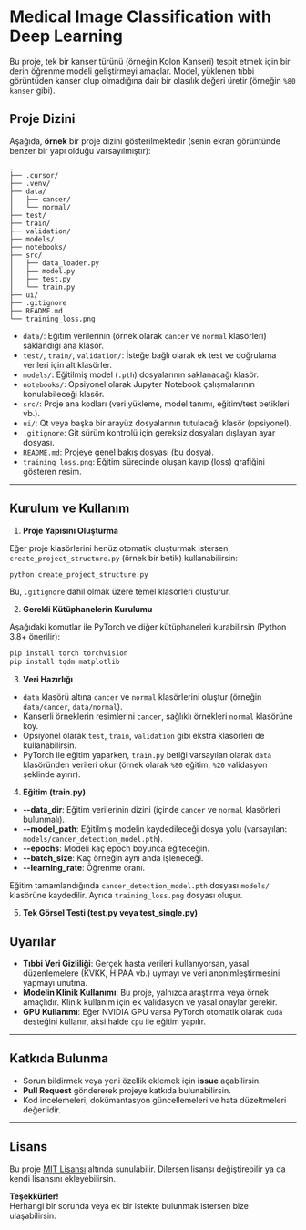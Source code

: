 
# Medical Image Classification with Deep Learning

Bu proje, tek bir kanser türünü (örneğin Kolon Kanseri) tespit etmek için bir derin öğrenme modeli geliştirmeyi amaçlar. Model, yüklenen tıbbi görüntüden kanser olup olmadığına dair bir olasılık değeri üretir (örneğin `%80 kanser` gibi).

## Proje Dizini

Aşağıda, **örnek** bir proje dizini gösterilmektedir (senin ekran görüntünde benzer bir yapı olduğu varsayılmıştır):

```
.
├── .cursor/
├── .venv/
├── data/
│   ├── cancer/
│   └── normal/
├── test/
├── train/
├── validation/
├── models/
├── notebooks/
├── src/
│   ├── data_loader.py
│   ├── model.py
│   ├── test.py
│   └── train.py
├── ui/
├── .gitignore
├── README.md
└── training_loss.png
```

- `data/`: Eğitim verilerinin (örnek olarak `cancer` ve `normal` klasörleri) saklandığı ana klasör.
- `test/`, `train/`, `validation/`: İsteğe bağlı olarak ek test ve doğrulama verileri için alt klasörler.
- `models/`: Eğitilmiş model (`.pth`) dosyalarının saklanacağı klasör.
- `notebooks/`: Opsiyonel olarak Jupyter Notebook çalışmalarının konulabileceği klasör.
- `src/`: Proje ana kodları (veri yükleme, model tanımı, eğitim/test betikleri vb.).
- `ui/`: Qt veya başka bir arayüz dosyalarının tutulacağı klasör (opsiyonel).
- `.gitignore`: Git sürüm kontrolü için gereksiz dosyaları dışlayan ayar dosyası.
- `README.md`: Projeye genel bakış dosyası (bu dosya).
- `training_loss.png`: Eğitim sürecinde oluşan kayıp (loss) grafiğini gösteren resim.

---

## Kurulum ve Kullanım

1. **Proje Yapısını Oluşturma**

Eğer proje klasörlerini henüz otomatik oluşturmak istersen, `create_project_structure.py` (örnek bir betik) kullanabilirsin:

```bash
python create_project_structure.py
```

Bu, `.gitignore` dahil olmak üzere temel klasörleri oluşturur.

2. **Gerekli Kütüphanelerin Kurulumu**

Aşağıdaki komutlar ile PyTorch ve diğer kütüphaneleri kurabilirsin (Python 3.8+ önerilir):

```bash
pip install torch torchvision
pip install tqdm matplotlib
```

3. **Veri Hazırlığı**

- `data` klasörü altına `cancer` ve `normal` klasörlerini oluştur (örneğin `data/cancer`, `data/normal`).
- Kanserli örneklerin resimlerini `cancer`, sağlıklı örnekleri `normal` klasörüne koy.
- Opsiyonel olarak `test`, `train`, `validation` gibi ekstra klasörleri de kullanabilirsin.
- PyTorch ile eğitim yaparken, `train.py` betiği varsayılan olarak `data` klasöründen verileri okur (örnek olarak `%80` eğitim, `%20` validasyon şeklinde ayırır).

4. **Eğitim (train.py)**

- **--data_dir**: Eğitim verilerinin dizini (içinde `cancer` ve `normal` klasörleri bulunmalı).
- **--model_path**: Eğitilmiş modelin kaydedileceği dosya yolu (varsayılan: `models/cancer_detection_model.pth`).
- **--epochs**: Modeli kaç epoch boyunca eğiteceğin.
- **--batch_size**: Kaç örneğin aynı anda işleneceği.
- **--learning_rate**: Öğrenme oranı.

Eğitim tamamlandığında `cancer_detection_model.pth` dosyası `models/` klasörüne kaydedilir. Ayrıca `training_loss.png` dosyası oluşur.

5. **Tek Görsel Testi (test.py veya test_single.py)**

## Uyarılar

- **Tıbbi Veri Gizliliği**: Gerçek hasta verileri kullanıyorsan, yasal düzenlemelere (KVKK, HIPAA vb.) uymayı ve veri anonimleştirmesini yapmayı unutma.
- **Modelin Klinik Kullanımı**: Bu proje, yalnızca araştırma veya örnek amaçlıdır. Klinik kullanım için ek validasyon ve yasal onaylar gerekir.
- **GPU Kullanımı**: Eğer NVIDIA GPU varsa PyTorch otomatik olarak `cuda` desteğini kullanır, aksi halde `cpu` ile eğitim yapılır.

---

## Katkıda Bulunma

- Sorun bildirmek veya yeni özellik eklemek için **issue** açabilirsin.
- **Pull Request** göndererek projeye katkıda bulunabilirsin.
- Kod incelemeleri, dokümantasyon güncellemeleri ve hata düzeltmeleri değerlidir.

---

## Lisans

Bu proje [MIT Lisansı](https://opensource.org/licenses/MIT) altında sunulabilir. Dilersen lisansı değiştirebilir ya da kendi lisansını ekleyebilirsin.


**Teşekkürler!**  
Herhangi bir sorunda veya ek bir istekte bulunmak istersen bize ulaşabilirsin.


